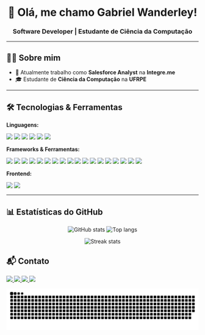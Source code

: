 <!-- Banner -->
<h1 align="center">👋 Olá, me chamo Gabriel Wanderley!</h1>
<h3 align="center">Software Developer | Estudante de Ciência da Computação </h3>

---

## 👨‍💻 Sobre mim
- 🔭 Atualmente trabalho como **Salesforce Analyst** na **Integre.me**  
- 🎓 Estudante de **Ciência da Computação** na **UFRPE**  

---

## 🛠️ Tecnologias & Ferramentas
**Linguagens:**  
<p>
  <img src="https://img.shields.io/badge/Java-%23ED8B00.svg?style=flat&logo=openjdk&logoColor=white" />
  <img src="https://img.shields.io/badge/Apex-1798c1.svg?style=flat&logo=salesforce&logoColor=white" />
  <img src="https://img.shields.io/badge/JavaScript-F7DF1E.svg?style=flat&logo=javascript&logoColor=black" />
  <img src="https://img.shields.io/badge/PHP-777BB4.svg?style=flat&logo=php&logoColor=white" />
  <img src="https://img.shields.io/badge/C-A8B9CC.svg?style=flat&logo=c&logoColor=white" />
  <img src="https://img.shields.io/badge/C%23-239120.svg?style=flat&logo=c-sharp&logoColor=white" />
</p>

**Frameworks & Ferramentas:**  
<p>
  <img src="https://img.shields.io/badge/Spring-%236DB33F.svg?style=flat&logo=spring&logoColor=white" />  
  <img src="https://img.shields.io/badge/Salesforce-00A1E0.svg?style=flat&logo=salesforce&logoColor=white" />
  <img src="https://img.shields.io/badge/.NET-512BD4.svg?style=flat&logo=dotnet&logoColor=white" />
  <img src="https://img.shields.io/badge/Express-000000.svg?style=flat&logo=express&logoColor=white" />
  <img src="https://img.shields.io/badge/Vue.js-4FC08D.svg?style=flat&logo=vue.js&logoColor=white" />
  <img src="https://img.shields.io/badge/jQuery-0769AD.svg?style=flat&logo=jquery&logoColor=white" />
  <img src="https://img.shields.io/badge/Node.js-339933.svg?style=flat&logo=node.js&logoColor=white" />
  <img src="https://img.shields.io/badge/MySQL-4479A1.svg?style=flat&logo=mysql&logoColor=white" />
  <img src="https://img.shields.io/badge/Firebase-FFCA28.svg?style=flat&logo=firebase&logoColor=black" />
  <img src="https://img.shields.io/badge/n8n-EA4C89.svg?style=flat&logo=n8n&logoColor=white" />
  <img src="https://img.shields.io/badge/IntelliJIDEA-000000.svg?style=flat&logo=intellijidea&logoColor=white" />
  <img src="https://img.shields.io/badge/ClickUp-7B68EE.svg?style=flat&logo=clickup&logoColor=white" />
  <img src="https://img.shields.io/badge/Postman-FF6C37.svg?style=flat&logo=postman&logoColor=white" />
  <img src="https://img.shields.io/badge/Insomnia-4000BF.svg?style=flat&logo=insomnia&logoColor=white" />
  <img src="https://img.shields.io/badge/Docker-2496ED.svg?style=flat&logo=docker&logoColor=white" />
  <img src="https://img.shields.io/badge/VSCode-007ACC.svg?style=flat&logo=visualstudiocode&logoColor=white" />
  <img src="https://img.shields.io/badge/Git-F05032.svg?style=flat&logo=git&logoColor=white" />
  <img src="https://img.shields.io/badge/Linux-FCC624.svg?style=flat&logo=linux&logoColor=black" />
</p>

**Frontend:**  
<p>
  <img src="https://img.shields.io/badge/HTML5-E34F26.svg?style=flat&logo=html5&logoColor=white" />
  <img src="https://img.shields.io/badge/CSS3-1572B6.svg?style=flat&logo=css3&logoColor=white" />
</p> 

---

## 📊 Estatísticas do GitHub
<p align="center">
  <img src="https://github-readme-stats.vercel.app/api?username=Gabrielgsw&show_icons=true&theme=tokyonight" alt="GitHub stats" height="180em"/>
  <img src="https://github-readme-stats.vercel.app/api/top-langs/?username=Gabrielgsw&layout=compact&theme=tokyonight" alt="Top langs" height="180em"/>
</p>

<p align="center">
  <img src="https://github-readme-streak-stats.herokuapp.com/?user=Gabrielgsw&theme=tokyonight" alt="Streak stats" height="180em"/>
</p>


## 📬 Contato
<p align="left">
  <a href="https://instagram.com/bielsw_" target="_blank">
    <img src="https://img.shields.io/badge/Instagram-E4405F.svg?style=for-the-badge&logo=instagram&logoColor=white" />
  </a>
  <a href="mailto:gabriel.germanow2003@gmail.com" target="_blank">
    <img src="https://img.shields.io/badge/Gmail-D14836.svg?style=for-the-badge&logo=gmail&logoColor=white" />
  </a>
  <a href="https://www.linkedin.com/in/gabriel-germano-a81089248/" target="_blank">
    <img src="https://img.shields.io/badge/LinkedIn-0077B5.svg?style=for-the-badge&logo=linkedin&logoColor=white" />
  </a>
  <a href="https://buscatextual.cnpq.br/buscatextual/visualizacv.do?id=K1146667Z6&tokenCaptchar=03AFcWeA4WMUr_JHuT8FRSG3pT4R1yP8gMsMOGfa6rlpXHnP6CXQzd1CGu04b3LcDcJQb5wiFykoYYH0Y1KnilPl5BfgVNUIfIlV1kWlN4-1DnIhJ-QFDgZUFRYqs9cSk3L2aCGXL6C-vnYSkDYGX0TePfdlyMYsozITjPeQ_2M0JTm1W5cx4Cb0F26MXXGotDblCKVEDxfXnS41SAM0uzi5J01lntdvPia3Tmw_gYCuqZsF1WhM3-H5fFvLj9q6SDJHjSuYReGnU9DHDyXuIgMpbMSmKk49aO5bqVsHhiYgWPh80pr1qKw6GMrpWFL-ii4XyQTWDnDpiwy4gUkUD6_B5lYS1anKOBeeHaw88Mbjm8FpaT6XbUauwN11Pjfu5YVQOHTsk_ZVCJiQj7KLgJnoKgo-Y8EyFKpsA_hnB7tOLu8j7DIj5g0VhAdPjcRHmpu4FqfSvYfb8WgFX88WUNt60eajIaaMcpfNXcV4nGB60wd7TM7Sydd1OuRCeUbg0yIFh7fFzKEuhrC7_PABtjsegMEJSd7oSdbcbEhFZgZuHvxZfOeSZX8iMwKsYhbVfbpivb3_zMNdKuS3ucc_pi92etUDVCOJq8foXQixPRB1LmrgdaIYEiF40okoL4iKQVBpQ0lJzFZXdE9OhMCFHC7z3X8IHwubY-hGsv_-G_4qrXKtfH3hRJwFA2khGOiUQuKD3npPYYIyA4CIqHrc9b5NTy7XxIrrxdweTOOQ8v36Erp1V6pzJBdIqqKIbrTYERLG6M1PGdz-TXuRvNetIvW2JXvvpz0vPnXUOEVPcctttyqWNabISn48OM8LVJBcWwGy5h3mRHRTy99pkYeOkBWYVpInXqUze2VMogzIB6qdVEoQoDrlu-90G17WlxkuFWHgHFTymBhQO3L31UgZCA14nqiO27tJqEi1o1cRGwrjre1u1VxAeXdYXzA7xbPFiFCQv1BlB3JTrbw1wBinOcFHqf203UfIq3H-9514cGCKJtDlm2vD0HQZJm04wILjJALyvXLEKkp5AwFM4X5i_Rp08dgZRcj9kBDpKDt8N7gqGpxpcTJnRHGXA" target="_blank">
    <img src="https://img.shields.io/badge/CNPq%20Lattes-1E63A2.svg?style=for-the-badge&logo=readme&logoColor=white" />
  </a>
</p>


<picture>
  <source media="(prefers-color-scheme: dark)" srcset="https://raw.githubusercontent.com/platane/platane/output/github-contribution-grid-snake-dark.svg">
  <source media="(prefers-color-scheme: light)" srcset="https://raw.githubusercontent.com/platane/platane/output/github-contribution-grid-snake.svg">
  <img alt="github contribution grid snake animation" src="https://raw.githubusercontent.com/platane/platane/output/github-contribution-grid-snake.svg">
</picture>          
          
          
          
          
          
           
            
          
